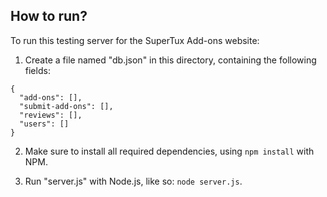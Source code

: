 ## How to run?

To run this testing server for the SuperTux Add-ons website:

1. Create a file named "db.json" in this directory, containing the following fields:

```
{
  "add-ons": [],
  "submit-add-ons": [],
  "reviews": [],
  "users": []
}
```

2. Make sure to install all required dependencies, using `npm install` with NPM.

3. Run "server.js" with Node.js, like so: `node server.js`.
